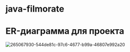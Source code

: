 # java-filmorate
# ER-диаграмма для проекта
![265067930-544de81c-97c6-4677-b99a-46807e992a20](https://github.com/SyumbeliLev/java-filmorate/assets/127198343/171b6100-940e-4aac-8fea-d19c3465ef0b)

